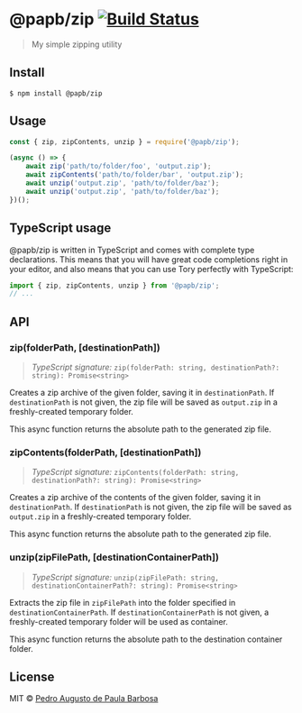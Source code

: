 # @papb/zip [![Build Status](https://travis-ci.com/papb/zip.svg?branch=master)](https://travis-ci.com/papb/zip)

> My simple zipping utility


## Install

```
$ npm install @papb/zip
```


## Usage

```js
const { zip, zipContents, unzip } = require('@papb/zip');

(async () => {
	await zip('path/to/folder/foo', 'output.zip');
	await zipContents('path/to/folder/bar', 'output.zip');
	await unzip('output.zip', 'path/to/folder/baz');
	await unzip('output.zip', 'path/to/folder/baz');
})();
```


## TypeScript usage

@papb/zip is written in TypeScript and comes with complete type declarations. This means that you will have great code completions right in your editor, and also means that you can use Tory perfectly with TypeScript:

```ts
import { zip, zipContents, unzip } from '@papb/zip';
// ...
```


## API

### zip(folderPath, \[destinationPath\])
> *TypeScript signature:* `zip(folderPath: string, destinationPath?: string): Promise<string>`

Creates a zip archive of the given folder, saving it in `destinationPath`. If `destinationPath` is not given, the zip file will be saved as `output.zip` in a freshly-created temporary folder.

This async function returns the absolute path to the generated zip file.

### zipContents(folderPath, \[destinationPath\])
> *TypeScript signature:* `zipContents(folderPath: string, destinationPath?: string): Promise<string>`

Creates a zip archive of the contents of the given folder, saving it in `destinationPath`. If `destinationPath` is not given, the zip file will be saved as `output.zip` in a freshly-created temporary folder.

This async function returns the absolute path to the generated zip file.

### unzip(zipFilePath, \[destinationContainerPath\])
> *TypeScript signature:* `unzip(zipFilePath: string, destinationContainerPath?: string): Promise<string>`

Extracts the zip file in `zipFilePath` into the folder specified in `destinationContainerPath`. If `destinationContainerPath` is not given, a freshly-created temporary folder will be used as container.

This async function returns the absolute path to the destination container folder.


## License

MIT © [Pedro Augusto de Paula Barbosa](https://github.com/papb)
